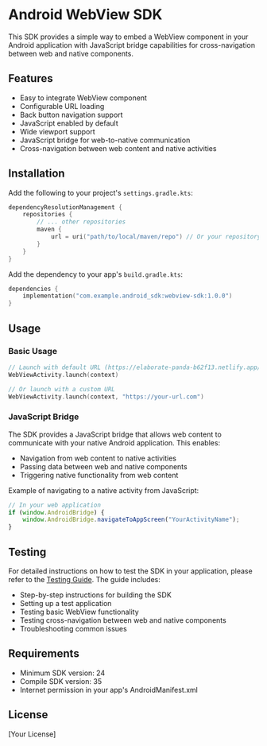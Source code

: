 # Android WebView SDK

This SDK provides a simple way to embed a WebView component in your Android application with JavaScript bridge capabilities for cross-navigation between web and native components.

## Features
- Easy to integrate WebView component
- Configurable URL loading
- Back button navigation support
- JavaScript enabled by default
- Wide viewport support
- JavaScript bridge for web-to-native communication
- Cross-navigation between web content and native activities

## Installation

Add the following to your project's `settings.gradle.kts`:

```kotlin
dependencyResolutionManagement {
    repositories {
        // ... other repositories
        maven {
            url = uri("path/to/local/maven/repo") // Or your repository URL
        }
    }
}
```

Add the dependency to your app's `build.gradle.kts`:

```kotlin
dependencies {
    implementation("com.example.android_sdk:webview-sdk:1.0.0")
}
```

## Usage

### Basic Usage

```kotlin
// Launch with default URL (https://elaborate-panda-b62f13.netlify.app/)
WebViewActivity.launch(context)

// Or launch with a custom URL
WebViewActivity.launch(context, "https://your-url.com")
```

### JavaScript Bridge

The SDK provides a JavaScript bridge that allows web content to communicate with your native Android application. This enables:

- Navigation from web content to native activities
- Passing data between web and native components
- Triggering native functionality from web content

Example of navigating to a native activity from JavaScript:

```javascript
// In your web application
if (window.AndroidBridge) {
    window.AndroidBridge.navigateToAppScreen("YourActivityName");
}
```

## Testing

For detailed instructions on how to test the SDK in your application, please refer to the [Testing Guide](TESTING_GUIDE.md). The guide includes:

- Step-by-step instructions for building the SDK
- Setting up a test application
- Testing basic WebView functionality
- Testing cross-navigation between web and native components
- Troubleshooting common issues

## Requirements
- Minimum SDK version: 24
- Compile SDK version: 35
- Internet permission in your app's AndroidManifest.xml

## License
[Your License]
